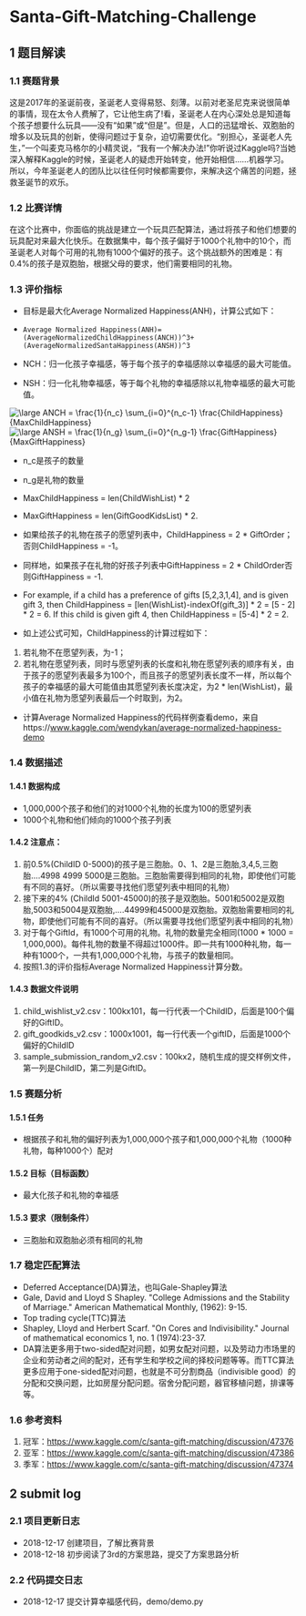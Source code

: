 # Santa-Gift-Matching-Challenge

## 1 题目解读

### 1.1 赛题背景

这是2017年的圣诞前夜，圣诞老人变得易怒、刻薄。以前对老圣尼克来说很简单的事情，现在太令人费解了，它让他生病了!看，圣诞老人在内心深处总是知道每个孩子想要什么玩具——没有“如果”或“但是”。但是，人口的迅猛增长、双胞胎的增多以及玩具的创新，使得问题过于复杂，迫切需要优化。“别担心，圣诞老人先生，”一个叫麦克马格尔的小精灵说，“我有一个解决办法!”你听说过Kaggle吗?当她深入解释Kaggle的时候，圣诞老人的疑虑开始转变，他开始相信……机器学习。所以，今年圣诞老人的团队比以往任何时候都需要你，来解决这个痛苦的问题，拯救圣诞节的欢乐。

### 1.2 比赛详情

在这个比赛中，你面临的挑战是建立一个玩具匹配算法，通过将孩子和他们想要的玩具配对来最大化快乐。在数据集中，每个孩子偏好于1000个礼物中的10个，而圣诞老人对每个可用的礼物有1000个偏好的孩子。这个挑战额外的困难是：有0.4%的孩子是双胞胎，根据父母的要求，他们需要相同的礼物。

### 1.3 评价指标

- 目标是最大化Average Normalized Happiness(ANH)，计算公式如下：
- `Average Normalized Happiness(ANH)=(AverageNormalizedChildHappiness(ANCH))^3+(AverageNormalizedSantaHappiness(ANSH))^3`

- NCH：归一化孩子幸福感，等于每个孩子的幸福感除以幸福感的最大可能值。
- NSH：归一化礼物幸福感，等于每个礼物的幸福感除以礼物幸福感的最大可能值。

<img src="https://latex.codecogs.com/gif.latex?\dpi{150}&space;\fn_cs&space;\large&space;ANCH&space;=&space;\frac{1}{n_c}&space;\sum_{i=0}^{n_c-1}&space;\frac{ChildHappiness}{MaxChildHappiness}" title="\large ANCH = \frac{1}{n_c} \sum_{i=0}^{n_c-1} \frac{ChildHappiness}{MaxChildHappiness}" />

<img src="https://latex.codecogs.com/gif.latex?\dpi{150}&space;\fn_cs&space;\large&space;ANSH&space;=&space;\frac{1}{n_g}&space;\sum_{i=0}^{n_g-1}&space;\frac{GiftHappiness}{MaxGiftHappiness}" title="\large ANSH = \frac{1}{n_g} \sum_{i=0}^{n_g-1} \frac{GiftHappiness}{MaxGiftHappiness}" />

- n_c是孩子的数量
- n_g是礼物的数量
- MaxChildHappiness = len(ChildWishList) * 2
- MaxGiftHappiness = len(GiftGoodKidsList) * 2.
- 如果给孩子的礼物在孩子的愿望列表中，ChildHappiness = 2 * GiftOrder；否则ChildHappiness = -1。
- 同样地，如果孩子在礼物的好孩子列表中GiftHappiness = 2 * ChildOrder否则GiftHappiness = -1.
- For example, if a child has a preference of gifts [5,2,3,1,4], and is given gift 3, then ChildHappiness = [len(WishList)-indexOf(gift_3)] * 2 = [5 - 2] * 2 = 6. If this child is given gift 4, then ChildHappiness = [5-4] * 2 = 2. 

- 如上述公式可知，ChildHappiness的计算过程如下：
1. 若礼物不在愿望列表，为-1；
2. 若礼物在愿望列表，同时与愿望列表的长度和礼物在愿望列表的顺序有关，由于孩子的愿望列表最多为100个，而且孩子的愿望列表长度不一样，所以每个孩子的幸福感的最大可能值由其愿望列表长度决定，为2 * len(WishList)，最小值在礼物为愿望列表最后一个时取到，为2。
- 计算Average Normalized Happiness的代码样例查看demo，来自https://www.kaggle.com/wendykan/average-normalized-happiness-demo

### 1.4 数据描述

#### 1.4.1 数据构成

- 1,000,000个孩子和他们的对1000个礼物的长度为100的愿望列表
- 1000个礼物和他们倾向的1000个孩子列表

#### 1.4.2 注意点：

1. 前0.5%(ChildID 0-5000)的孩子是三胞胎。0、1、2是三胞胎,3,4,5,三胞胎....4998 4999 5000是三胞胎。三胞胎需要得到相同的礼物，即使他们可能有不同的喜好。（所以需要寻找他们愿望列表中相同的礼物）
2. 接下来的4% (ChildId 5001-45000)的孩子是双胞胎。5001和5002是双胞胎,5003和5004是双胞胎,....44999和45000是双胞胎。双胞胎需要相同的礼物，即使他们可能有不同的喜好。（所以需要寻找他们愿望列表中相同的礼物）
3. 对于每个GiftId，有1000个可用的礼物。礼物的数量完全相同(1000 * 1000 = 1,000,000)。每件礼物的数量不得超过1000件。即一共有1000种礼物，每一种有1000个，一共有1,000,000个礼物，与孩子的数量相同。
4. 按照1.3的评价指标Average Normalized Happiness计算分数。

#### 1.4.3 数据文件说明

1. child_wishlist_v2.csv：100kx101，每一行代表一个ChildID，后面是100个偏好的GiftID。
2. gift_goodkids_v2.csv：1000x1001，每一行代表一个giftID，后面是1000个偏好的ChildID
3. sample_submission_random_v2.csv：100kx2，随机生成的提交样例文件，第一列是ChildID，第二列是GiftID。

### 1.5 赛题分析

#### 1.5.1 任务
- 根据孩子和礼物的偏好列表为1,000,000个孩子和1,000,000个礼物（1000种礼物，每种1000个）配对
#### 1.5.2 目标（目标函数）
- 最大化孩子和礼物的幸福感
#### 1.5.3 要求（限制条件）
- 三胞胎和双胞胎必须有相同的礼物

### 1.7 稳定匹配算法
- Deferred Acceptance(DA)算法，也叫Gale-Shapley算法
- Gale, David and Lloyd S Shapley. "College Admissions and the Stability of Marriage." American Mathematical Monthly,  (1962): 9-15.
- Top trading cycle(TTC)算法
- Shapley, Lloyd and Herbert Scarf. "On Cores and Indivisibility." Journal of mathematical economics 1, no. 1 (1974):23-37.
- DA算法更多用于two-sided配对问题，如男女配对问题，以及劳动力市场里的企业和劳动者之间的配对，还有学生和学校之间的择校问题等等。而TTC算法更多应用于one-sided配对问题，也就是不可分割商品（indivisible good）的分配和交换问题，比如房屋分配问题。宿舍分配问题，器官移植问题，排课等等。

### 1.6 参考资料

1. 冠军：https://www.kaggle.com/c/santa-gift-matching/discussion/47376
2. 亚军：https://www.kaggle.com/c/santa-gift-matching/discussion/47386
3. 季军：https://www.kaggle.com/c/santa-gift-matching/discussion/47374

## 2 submit log
### 2.1 项目更新日志

- 2018-12-17 创建项目，了解比赛背景
- 2018-12-18 初步阅读了3rd的方案思路，提交了方案思路分析

### 2.2 代码提交日志

- 2018-12-17 提交计算幸福感代码，demo/demo.py
